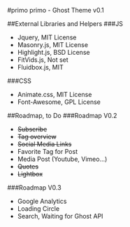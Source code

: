 #primo
primo - Ghost Theme v0.1

##External Libraries and Helpers
###JS
* Jquery, MIT License
* Masonry.js, MIT License
* Highlight.js, BSD License
* FitVids.js, Not set
* Fluidbox.js, MIT

###CSS
* Animate.css, MIT License
* Font-Awesome, GPL License


##Roadmap, to Do
###Roadmap V0.2
* ~~Subscribe~~
* ~~Tag overview~~
* ~~Social Media Links~~
* Favorite Tag for Post
* Media Post (Youtube, Vimeo...)
* ~~Quotes~~
* ~~Lightbox~~

###Roadmap V0.3
* Google Analytics
* Loading Circle
* Search, Waiting for Ghost API
